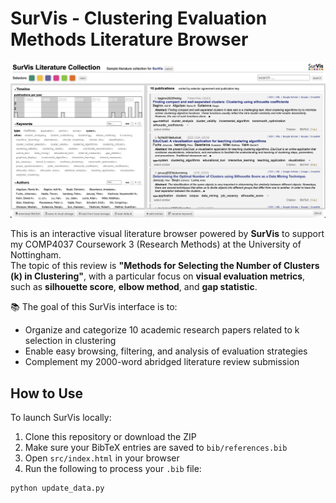 # SurVis - Clustering Evaluation Methods Literature Browser

![Screenshot](doc/survis.png)

This is an interactive visual literature browser powered by **SurVis** to support my COMP4037 Coursework 3 (Research Methods) at the University of Nottingham.  
The topic of this review is **"Methods for Selecting the Number of Clusters (k) in Clustering"**, with a particular focus on **visual evaluation metrics**, such as **silhouette score**, **elbow method**, and **gap statistic**.

📚 The goal of this SurVis interface is to:

- Organize and categorize 10 academic research papers related to k selection in clustering
- Enable easy browsing, filtering, and analysis of evaluation strategies
- Complement my 2000-word abridged literature review submission

## How to Use

To launch SurVis locally:

1. Clone this repository or download the ZIP
2. Make sure your BibTeX entries are saved to `bib/references.bib`
3. Open `src/index.html` in your browser
4. Run the following to process your `.bib` file:

```bash
python update_data.py
```
